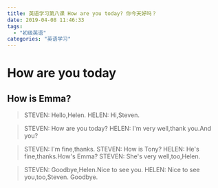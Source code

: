 ```yaml
---
title: 英语学习第八课 How are you today? 你今天好吗？
date: 2019-04-08 11:46:33
tags: 
  - "初级英语"
categories: "英语学习"
---
```

# How are you today
## How is Emma?
> STEVEN: Hello,Helen.
> HELEN: Hi,Steven.

> STEVEN: How are you today?
> HELEN: I'm very well,thank you.And you?

> STEVEN: I'm fine,thanks.
> STEVEN: How is Tony?
> HELEN: He's fine,thanks.How's Emma?
> STEVEN: She's very well,too,Helen.

> STEVEN: Goodbye,Helen.Nice to see you.
> HELEN: Nice to see you,too,Steven. Goodbye.
